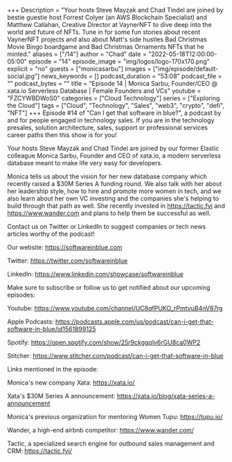 +++
Description = "Your hosts Steve Mayzak and Chad Tindel are joined by bestie guestie host Forrest Colyer (an AWS Blockchain Specialist) and Matthew Callahan, Creative Director at VaynerNFT to dive deep into the world and future of NFTs. Tune in for some fun stories about recent VaynerNFT projects and also about Matt's side hustles Bad Christmas Movie Bingo boardgame and Bad Christmas Ornaments NFTs that he minted."
aliases = ["/14"]
author = "Chad"
date = "2022-05-18T12:00:00-05:00"
episode = "14"
episode_image = "img/logos/logo-170x170.png"
explicit = "no"
guests = ["monicasarbu"]
images = ["img/episode/default-social.jpg"]
news_keywords = []
podcast_duration = "53:08"
podcast_file = ""
podcast_bytes = ""
title = "Episode 14 | Monica Sarbu, Founder/CEO @ xata.io Serverless Database | Female Founders and VCs"
youtube = "FZCYWBDWoS0"
categories = ["Cloud Technology"]
series = ["Exploring the Cloud"]
tags = ["Cloud", "Technology", "Sales", "web3", "crypto", "defi", "NFT"]
+++
Episode #14 of "Can I get that software in blue?", a podcast by and for people engaged in technology sales. If you are in the technology presales, solution architecture, sales, support or professional services career paths then this show is for you!

Your hosts Steve Mayzak and Chad Tindel are joined by our former Elastic colleague Monica Sarbu, Founder and CEO of xata.io, a modern serverless database meant to make life very easy for developers.

Monica tells us about the vision for her new database company which recently raised a $30M Series A funding round. We also talk with her about her leadership style, how to hire and promote more women in tech, and we also learn about her own VC investing and the companies she's helping to build through that path as well. She recently invested in https://tactic.fyi and https://www.wander.com and plans to help them be successful as well.

Contact us on Twitter or LinkedIn to suggest companies or tech news articles worthy of the podcast!

Our website: https://softwareinblue.com

Twitter: https://twitter.com/softwareinblue

LinkedIn: https://www.linkedin.com/showcase/softwareinblue

Make sure to subscribe or follow us to get notified about our upcoming episodes:

Youtube: https://www.youtube.com/channel/UC8qfPUKO_rPmtvuB4nV87rg

Apple Podcasts: https://podcasts.apple.com/us/podcast/can-i-get-that-software-in-blue/id1561899125

Spotify: https://open.spotify.com/show/25r9ckggqIv6rGU8ca0WP2

Stitcher: https://www.stitcher.com/podcast/can-i-get-that-software-in-blue

Links mentioned in the episode:

Monica's new company Xata: https://xata.io/

Xata's $30M Series A announcement: https://xata.io/blog/xata-series-a-announcement

Monica's previous organization for mentoring Women Tupu: https://tupu.io/

Wander, a high-end airbnb competitor: https://www.wander.com/

Tactic, a specialized search engine for outbound sales management and CRM: https://tactic.fyi/
